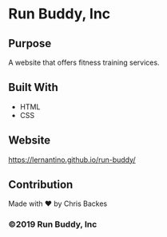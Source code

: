 # Run Buddy, Inc

## Purpose

A website that offers fitness training services. 

## Built With

- HTML
- CSS

## Website

https://lernantino.github.io/run-buddy/

## Contribution

Made with ❤️ by Chris Backes

### ©️2019 Run Buddy, Inc 
